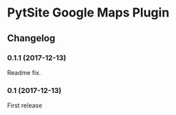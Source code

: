 # PytSite Google Maps Plugin


## Changelog


### 0.1.1 (2017-12-13)

Readme fix.


### 0.1 (2017-12-13)

First release
